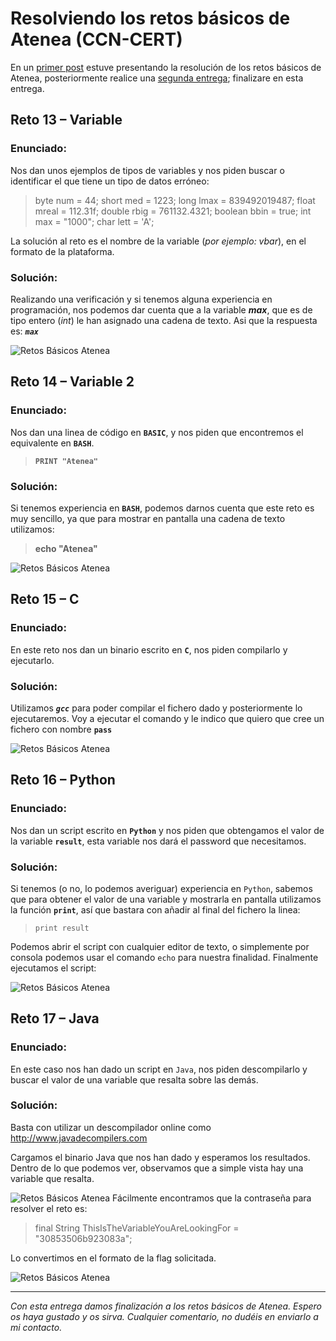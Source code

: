 # Resolviendo los retos básicos de Atenea (CCN-CERT) 

En un [primer post](https://ch4m17ux.github.io/2021/01/06/retos-basicos-atenea.html) estuve presentando la resolución de los retos básicos de Atenea, posteriormente realice una [segunda entrega](https://ch4m17ux.github.io/2021/01/07/retos-basicos-atenea-2.html); finalizare en esta entrega.

## Reto 13 – Variable

### **Enunciado:**

Nos dan unos ejemplos de tipos de variables y nos piden buscar o identificar el que tiene un tipo de datos erróneo:

>byte num = 44;
short med = 1223;
long lmax = 839492019487;
float mreal = 112.31f;
double rbig = 761132.4321;
boolean bbin = true;
int max = "1000";
char lett = 'A';

La solución al reto es el nombre de la variable (*por ejemplo: vbar*), en el formato de la plataforma.

### **Solución:**

Realizando una verificación y si tenemos alguna experiencia en programación, nos podemos dar cuenta que a la variable ***max***, que es de tipo entero (*int*) le han asignado una cadena de texto.  Asi que la respuesta es: ***`max`***

![Retos Básicos Atenea](https://ch4m17ux.github.io/img/posts/reto-basico-atenea-2/basico-atenea-3-1.png)
## Reto 14 – Variable 2

### **Enunciado:**

Nos dan una linea de código en **`BASIC`**, y nos piden que encontremos el equivalente en **`BASH`**.  
  
>**`PRINT "Atenea"`**

### **Solución:**

Si tenemos experiencia en **`BASH`**, podemos darnos cuenta que este reto es muy sencillo, ya que para mostrar en pantalla una cadena de texto utilizamos:

>**echo "Atenea"**

![Retos Básicos Atenea](https://ch4m17ux.github.io/img/posts/reto-basico-atenea-2/basico-atenea-3-2.png)
## Reto 15 – C

### **Enunciado:**

En este reto nos dan un binario escrito en **`C`**, nos piden compilarlo y ejecutarlo.

### **Solución:**

Utilizamos ***`gcc`*** para poder compilar el fichero dado y posteriormente lo ejecutaremos.  Voy a ejecutar el comando y le indico que quiero que cree un fichero con nombre **`pass`**

![Retos Básicos Atenea](https://ch4m17ux.github.io/img/posts/reto-basico-atenea-2/basico-atenea-3-3.png)
## Reto 16 – Python

### **Enunciado:**

Nos dan un script escrito en **`Python`** y nos piden que obtengamos el valor de la variable **`result`**, esta variable nos dará el password que necesitamos.

### **Solución:**

Si tenemos (o no, lo podemos averiguar) experiencia en `Python`, sabemos que para obtener el valor de una variable y mostrarla en pantalla utilizamos la función **`print`**, así que bastara con añadir al final del fichero la linea:

>`print result`

Podemos abrir el script con cualquier editor de texto, o simplemente por consola podemos usar el comando `echo` para nuestra finalidad.  Finalmente ejecutamos el script:

![Retos Básicos Atenea](https://ch4m17ux.github.io/img/posts/reto-basico-atenea-2/basico-atenea-3-4.png)
## Reto 17 – Java

### **Enunciado:**

En este caso nos han dado un script en `Java`, nos piden descompilarlo y buscar el valor de una variable que resalta sobre las demás.

### **Solución:**

Basta con utilizar un descompilador online como http://www.javadecompilers.com

Cargamos el binario Java que nos han dado y esperamos los resultados.  Dentro de lo que podemos ver, observamos que a simple vista hay una variable que resalta.

![Retos Básicos Atenea](https://ch4m17ux.github.io/img/posts/reto-basico-atenea-2/basico-atenea-3-5.png)
Fácilmente encontramos que la contraseña para resolver el reto es:

 >final  String  ThisIsTheVariableYouAreLookingFor  =  "30853506b923083a";

Lo convertimos en el formato de la flag solicitada.

![Retos Básicos Atenea](https://ch4m17ux.github.io/img/posts/reto-basico-atenea-2/basico-atenea-3-6.png)

---
*Con esta entrega damos finalización a los retos básicos de Atenea. Espero os haya gustado y os sirva.  Cualquier comentario, no dudéis en enviarlo a mi contacto.*